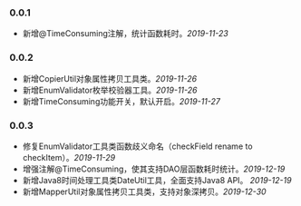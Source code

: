 ### 0.0.1
- 新增@TimeConsuming注解，统计函数耗时。*2019-11-23*

### 0.0.2
- 新增CopierUtil对象属性拷贝工具类。*2019-11-26*
- 新增EnumValidator枚举校验器工具。*2019-11-26*
- 新增TimeConsuming功能开关，默认开启。*2019-11-27*

### 0.0.3
- 修复EnumValidator工具类函数歧义命名（checkField rename to checkItem）。*2019-11-29*
- 增强注解@TimeConsuming，使其支持DAO层函数耗时统计。*2019-12-19*
- 新增Java8时间处理工具类DateUtil工具，全面支持Java8 API。 *2019-12-19*
- 新增MapperUtil对象属性拷贝工具类，支持对象深拷贝。*2019-12-30*